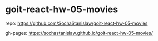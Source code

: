 # goit-react-hw-05-movies

<!--  -->

repo: https://github.com/SochaStanislaw/goit-react-hw-05-movies

<!--  -->

gh-pages: https://sochastanislaw.github.io/goit-react-hw-05-movies/
